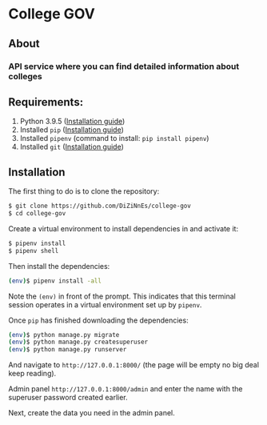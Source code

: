 # College GOV

## About
### API service where you can find detailed information about colleges


## Requirements:
1) Python 3.9.5 ([Installation guide](https://www.python.org/downloads/))
2) Installed `pip` ([Installation guide](https://pip.pypa.io/en/latest/installing/))
3) Installed `pipenv` (command to install: `pip install pipenv`)
4) Installed `git` ([Installation guide](https://www.linode.com/docs/guides/how-to-install-git-on-linux-mac-and-windows/))

## Installation

The first thing to do is to clone the repository:

```sh
$ git clone https://github.com/DiZiNnEs/college-gov
$ cd college-gov
```

Create a virtual environment to install dependencies in and activate it:

```sh
$ pipenv install
$ pipenv shell
```

Then install the dependencies:

```sh
(env)$ pipenv install -all
```
Note the `(env)` in front of the prompt. This indicates that this terminal
session operates in a virtual environment set up by `pipenv`.

Once `pip` has finished downloading the dependencies:
```sh
(env)$ python manage.py migrate
(env)$ python manage.py createsuperuser
(env)$ python manage.py runserver
```
And navigate to `http://127.0.0.1:8000/` (the page will be empty no big deal keep reading).

Admin panel `http://127.0.0.1:8000/admin`
and enter the name with the superuser password created earlier.

Next, create the data you need in the admin panel.
